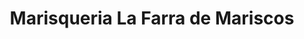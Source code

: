 ---
title: "Marisqueria La Farra de Mariscos"
url: /quito/marisqueria-la-farra-de-mariscos/
shop: marisco
---